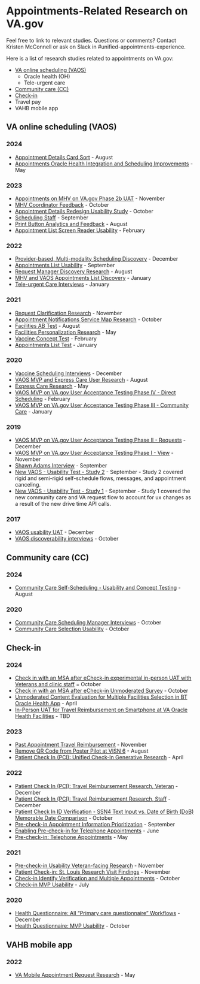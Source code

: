 # Appointments-Related Research on VA.gov
Feel free to link to relevant studies. Questions or comments? Contact Kristen McConnell or ask on Slack in #unified-appointments-experience.

Here is a list of research studies related to appointments on VA.gov: 
- [VA online scheduling (VAOS)](https://github.com/department-of-veterans-affairs/va.gov-team/blob/master/products/health-care/appointments/appointments-research.md#va-online-scheduling-vaos)
  - Oracle health (OH)
  - Tele-urgent care
- [Community care (CC)](https://github.com/department-of-veterans-affairs/va.gov-team/blob/master/products/health-care/appointments/appointments-research.md#community-care-cc)
- [Check-in](https://github.com/department-of-veterans-affairs/va.gov-team/blob/master/products/health-care/appointments/appointments-research.md#check-in)
- Travel pay 
- VAHB mobile app 


## VA online scheduling (VAOS)

### 2024
- [Appointment Details Card Sort](https://github.com/department-of-veterans-affairs/va.gov-team/blob/master/products/health-care/appointments/va-online-scheduling/research/2024-08-appointment-details-card-sort/research-findings.md) - August
- [Appointments Oracle Health Integration and Scheduling Improvements](https://github.com/department-of-veterans-affairs/va.gov-team/blob/master/products/health-care/appointments/va-online-scheduling/research/2024-05-oh-scheduling/research-findings.md) - May
### 2023 
- [Appointments on MHV on VA.gov Phase 2b UAT](https://github.com/department-of-veterans-affairs/va.gov-team/blob/master/products/health-care/appointments/va-online-scheduling/research/2023-11-mhv-on-va-gov-phase-2b-vaos-uat/research-findings.md) - November
- [MHV Coordinator Feedback](https://github.com/department-of-veterans-affairs/va.gov-team/blob/master/products/health-care/appointments/va-online-scheduling/research/2023-10-coordinator-feedback/research-report.md) - October
- [Appointment Details Redesign Usability Study](https://github.com/department-of-veterans-affairs/va.gov-team/blob/master/products/health-care/appointments/va-online-scheduling/research/2023-10-appt-details-redesign/research-findings.md) - October
- [Scheduling Staff](https://app.enjoyhq.com/projects/o5228Eqe7/plan#h1:TW9kZXJhdG9yJTIwQ2hlY2tsaXN0) - September
- [Print Button Analytics and Feedback](https://github.com/department-of-veterans-affairs/va.gov-team/blob/master/products/health-care/appointments/va-online-scheduling/research/2023-08-print-button-analytics/research-report.md) - August
- [Appointment List Screen Reader Usability](https://github.com/department-of-veterans-affairs/va.gov-team/tree/master/products/health-care/appointments/va-online-scheduling/research/2023-02-appt-list-usability-screenreader) - February
### 2022
- [Provider-based, Multi-modality Scheduling Discovery](https://github.com/department-of-veterans-affairs/va.gov-team-sensitive/blob/master/products/health-care/appointments/research/2022-12-provider-based-multi-modality-scheduling-discovery/discovery-round-1-internal.md) - December
- [Appointments List Usability](https://github.com/department-of-veterans-affairs/va.gov-team/tree/master/products/health-care/appointments/va-online-scheduling/research/2022-09-appts-list-usability) - September
- [Request Manager Discovery Research](https://github.com/department-of-veterans-affairs/va.gov-team/tree/master/products/health-care/appointments/va-online-scheduling/research/2022-08-request-manager-discovery-research) - August
- [MHV and VAOS Appointments List Discovery](https://github.com/department-of-veterans-affairs/va.gov-team/tree/master/products/health-care/appointments/va-online-scheduling/research/2022-01-mhv-and-vaos-appts-list-discovery) - January
- [Tele-urgent Care Interviews](https://github.com/department-of-veterans-affairs/va.gov-team/tree/master/products/health-care/appointments/va-online-scheduling/research/2022-01-tele-urgent-care-interviews) - January 
### 2021
- [Request Clarification Research](https://github.com/department-of-veterans-affairs/va.gov-team/tree/master/products/health-care/appointments/va-online-scheduling/research/2021-11-request-clarification-research) - November
- [Appointment Notifications Service Map Research](https://github.com/department-of-veterans-affairs/va.gov-team/tree/master/products/health-care/appointments/va-online-scheduling/research/2021-10-appointment-notifications-service-map-research) - October
- [Facilities AB Test](https://github.com/department-of-veterans-affairs/va.gov-team/tree/master/products/health-care/appointments/va-online-scheduling/research/2021-08-facilities-ab-test) - August
- [Facilities Personalization Research](https://github.com/department-of-veterans-affairs/va.gov-team/tree/master/products/health-care/appointments/va-online-scheduling/research/2021-05-facilities-personalization-research) - May
- [Vaccine Concept Test](https://github.com/department-of-veterans-affairs/va.gov-team/tree/master/products/health-care/appointments/va-online-scheduling/research/2021-02-vaos-vaccine-concept-test) - February
- [Appointments List Test](https://github.com/department-of-veterans-affairs/va.gov-team/tree/master/products/health-care/appointments/va-online-scheduling/research/2021-01-appts-list-test) - January 
### 2020
- [Vaccine Scheduling Interviews](https://github.com/department-of-veterans-affairs/va.gov-team/tree/master/products/health-care/appointments/va-online-scheduling/research/2020-12-vaccine-scheduling-interviews) - December
- [VAOS MVP and Express Care User Research](https://github.com/department-of-veterans-affairs/va.gov-team/tree/master/products/health-care/appointments/va-online-scheduling/research/2020-07-vaos-mvp-and-express-care-user-research) - August
- [Express Care Research](https://github.com/department-of-veterans-affairs/va.gov-team/tree/master/products/health-care/appointments/va-online-scheduling/research/2020-05-express-care-research) - May 
- [VAOS MVP on VA.gov User Acceptance Testing Phase IV - Direct Scheduling](https://github.com/department-of-veterans-affairs/va.gov-team/tree/master/products/health-care/appointments/va-online-scheduling/research/2020-02-uat-phase-4-direct-schedule) - February 
- [VAOS MVP on VA.gov User Acceptance Testing Phase III - Community Care](https://github.com/department-of-veterans-affairs/va.gov-team/tree/master/products/health-care/appointments/va-online-scheduling/research/2020-01-uat-phase-3-community-care) - January 
### 2019
- [VAOS MVP on VA.gov User Acceptance Testing Phase II - Requests](https://github.com/department-of-veterans-affairs/va.gov-team/tree/master/products/health-care/appointments/va-online-scheduling/research/2019-12-uat-phase-2-requests) - December 
- [VAOS MVP on VA.gov User Acceptance Testing Phase I - View](https://github.com/department-of-veterans-affairs/va.gov-team/tree/master/products/health-care/appointments/va-online-scheduling/research/2019-11-uat-phase-1-view-appts) - November 
- [Shawn Adams Interview](https://github.com/department-of-veterans-affairs/va.gov-team/tree/master/products/health-care/appointments/va-online-scheduling/research/2019-09-shawn-adams-interview) - September 
- [New VAOS - Usability Test - Study 2](https://github.com/department-of-veterans-affairs/va.gov-team/tree/master/products/health-care/appointments/va-online-scheduling/research/2019-09-usability-testing-new-VAOS-ux) - September - Study 2 covered rigid and semi-rigid self-schedule flows, messages, and appointment canceling.
- [New VAOS - Usability Test - Study 1](https://github.com/department-of-veterans-affairs/va.gov-team/tree/master/products/health-care/appointments/va-online-scheduling/research/2019-09-usability-testing-new-VAOS-ux) - September - Study 1 covered the new community care and VA request flow to account for ux changes as a result of the new drive time API calls.
### 2017
- [VAOS usability UAT](https://github.com/department-of-veterans-affairs/va.gov-team/tree/master/products/health-care/appointments/va-online-scheduling/research/2017-12-access-usability) - December
- [VAOS discoverability interviews](https://github.com/department-of-veterans-affairs/va.gov-team/tree/master/products/health-care/appointments/va-online-scheduling/research/2017-10-discoverability) - October


## Community care (CC)

### 2024 
- [Community Care Self-Scheduling - Usability and Concept Testing](https://github.com/department-of-veterans-affairs/va.gov-team/blob/master/products/health-care/appointments/va-online-scheduling/initiatives/community-care-direct-scheduling/research/2024-06%20Community%20Care%20Self-Scheduling%20-%20Usability%20and%20Concept%20Testing/research-findings.md) - August
### 2020
- [Community Care Scheduling Manager Interviews](https://github.com/department-of-veterans-affairs/va.gov-team/tree/master/products/health-care/appointments/va-online-scheduling/research/2020-10-cc-scheduling-manager-interviews) - October
- [Community Care Selection Usability](https://github.com/department-of-veterans-affairs/va.gov-team/tree/master/products/health-care/appointments/va-online-scheduling/research/2020-10-cc-provider-selection-usability) - October



## Check-in

### 2024
- [Check in with an MSA after eCheck-in experimental in-person UAT with Veterans and clinic staff](https://github.com/department-of-veterans-affairs/va.gov-team/tree/master/products/health-care/checkin/research/2024-10%20Check%20in%20with%20an%20MSA%20after%20eCheck-in%20experiment%20in-person%20UAT%20with%20Veterans%20and%20clinic%20staff) = October
- [Check in with an MSA after eCheck-in Unmoderated Survey](https://github.com/department-of-veterans-affairs/va.gov-team/blob/master/products/health-care/checkin/research/2024-10%20Check%20in%20with%20an%20MSA%20after%20eCheck-in%20Unmoderated%20Survey/Topline%20Summary%20(WIP).md) - October
- [Unmoderated Content Evaluation for Multiple Facilities Selection in BT Oracle Health App](https://github.com/department-of-veterans-affairs/va.gov-team/blob/master/products/health-care/checkin/research/2024-04%20Unmoderated%20Content%20Evaluation%20for%20Multiple%20Facilities%20Selection%20in%20BT%20Oracle%20Health%20App/research-findings.md) - April
- [In-Person UAT for Travel Reimbursement on Smartphone at VA Oracle Health Facilities](https://github.com/department-of-veterans-affairs/va.gov-team/tree/master/products/health-care/checkin/research/2024-02%20In-Person%20Travel%20Reimbursement%20Research%20for%20Oracle%20Health%20Facilities) - TBD
### 2023
- [Past Appointment Travel Reimbursement](https://github.com/department-of-veterans-affairs/va.gov-team/blob/master/products/health-care/checkin/research/2023-11%20Past%20Appointments%20Travel%20Reimbursement%20Generative%20Usability%20Study/research-findings.md) - November
- [Remove QR Code from Poster Pilot at VISN 6](https://github.com/department-of-veterans-affairs/va.gov-team/blob/master/products/health-care/checkin/research/2023-08%20Remove%20QR%20Code%20from%20Poster%20Pilot/findings-presentation.md) - August
- [Patient Check In (PCI): Unified Check-In Generative Research](https://github.com/department-of-veterans-affairs/va.gov-team/blob/master/products/health-care/checkin/research/2023-04%20Unified%20Check-In%20Experience%20Usability%20Study/research-findings.md) - April
### 2022
- [Patient Check In (PCI): Travel Reimbursement Research, Veteran](https://github.com/department-of-veterans-affairs/va.gov-team/blob/master/products/health-care/checkin/research/2022-12%20Patient%20Check%20In%20Travel%20Reimbursement%20Veteran%20Intercept%20at%20Wilkes-Barre/research-findings.md) - December
- [Patient Check In (PCI): Travel Reimbursement Research, Staff](https://github.com/department-of-veterans-affairs/va.gov-team/blob/master/products/health-care/checkin/research/2022-12%20Patient%20Check%20In%20Travel%20Reimbursement%20Staff%20Interviews%20at%20Wilkes-Barre/research-findings.md) - December
- [Patient Check In ID Verification - SSN4 Text Input vs. Date of Birth (DoB) Memorable Date Comparison](https://github.com/department-of-veterans-affairs/va.gov-team/blob/master/products/health-care/checkin/research/2022-10%20Patient%20Check%20In%20ID%20Verification%20-%20SSN4%20Text%20Input%20vs.%20Date%20of%20Birth%20(DoB)%20Memorable%20Date%20Comparison/research-findings.md) - October
- [Pre-check-in Appointment Information Prioritization](https://github.com/department-of-veterans-affairs/va.gov-research-repository/issues/180) - September
- [Enabling Pre-check-in for Telephone Appointments](https://github.com/department-of-veterans-affairs/va.gov-team/blob/master/products/health-care/checkin/research/veteran-facing/telephone/research-findings.md) - June
- [Pre-check-in: Telephone Appointments](https://github.com/department-of-veterans-affairs/va.gov-research-repository/issues/111) - May
### 2021
- [Pre-check-in Usability Veteran-facing Research](https://github.com/department-of-veterans-affairs/va.gov-research-repository/issues/41) - November
- [Patient Check-in: St. Louis Research Visit Findings](https://github.com/department-of-veterans-affairs/va.gov-research-repository/issues/37) - November
- [Check-in Identify Verification and Multiple Appointments](https://github.com/department-of-veterans-affairs/va.gov-research-repository/issues/40) - October
- [Check-in MVP Usability](https://github.com/department-of-veterans-affairs/va.gov-research-repository/issues/38) - July
### 2020
- [Health Questionnaire: All “Primary care questionnaire” Workflows](https://github.com/department-of-veterans-affairs/va.gov-research-repository/issues/49) - December
- [Health Questionnaire: MVP Usability](https://github.com/department-of-veterans-affairs/va.gov-research-repository/issues/50) - October



## VAHB mobile app 

### 2022
- [VA Mobile Appointment Request Research](https://github.com/department-of-veterans-affairs/va.gov-team/blob/master/products/va-mobile-app/features/appointment-scheduling/usability-testing/research-findings.md) - May

